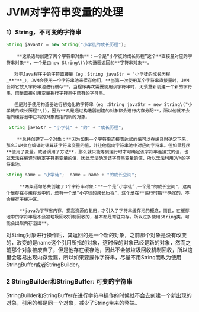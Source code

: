 # JVM对字符串变量的处理

### **1）String，不可变的字符串**

```java
String javaStr = new String("小学徒的成长历程");
```

        **这条语句创建了两个字符串对象**：一个是“小学徒的成长历程”这个**直接量对应的字符串对象**，一个是由new String\(\)构造器返回的**字符串对象**。

       对于Java程序中的字符直接量（eg：String javaStr = "小学徒的成长历程_**"**_），JVM会使用一个字符串池来保存他们，**当第一次使用某个字符串直接量时，JVM会将它放入字符串池进行缓存**。当程序再次需要使用该字符串时，无须重新创建一个新的字符串，而是直接引用变量执行字符串中已有的字符串。

       但是对于使用构造器进行初始化的字符串（eg :String javaStr = new String\("小学徒的成长历程"\)），因为**凡是通过构造器创建的对象都会进行内存分配**，所以他就不会指向缓存池中已有的对象而指向新的对象。

```java
 String javaStr = "小学徒" + "的" + "成长历程";
```

        **总共创建了一个对象；**因为如果一个字符串连接表达式的值可以在编译时确定下来，那么JVM会在编译时计算该字符串变量的值，并让他指向字符串池中对应的字符串。但如果程序**使用了变量，或者调用了方法**，那么就只能等到运行时才可确定该字符串连接式的值，也就无法在编译时确定字符串变量的值，因此无法确定该字符串变量的值，所以无法利用JVM的字符串池。

```java
String name = "小学徒";  name = name + "的成长空间";
```

         **两条语句总共创建了3个字符串对象：**一个是“小学徒”,一个是"的成长空间"，这两个是存在与缓存池中的，还有一个是"小学徒的成长历程"，这个是在**运行时期**确定的，不会缓存于缓冲区。

         **java为了节省内存，提高资源的复用，才引入了字符串缓存池的概念，而且，在缓存池中的字符串是不会被垃圾回收机制回收的，基本都是常驻内存，所以过多使用String类，可能会出现内存溢出**。

对String对象进行操作后，其返回的是一个新的对象，之前那个对象是没有改变的，改变的是name这个引用所指的对象，这时候的对象已经是新的对象，然而之前那个对象被废弃了，但是他存在缓存池，因此不会被垃圾回收机制回收，所以这里会容易出现内存泄漏，所以如果要操作字符串，尽量不用String而改为使用StringBuffer或者StringBuilder。

###  2 **StringBuilder和StringBuffer: 可变的字符串**

  StringBuilder和StringBuffer在进行字符串操作的时候就不会去创建一个新出现的对象，引用的都是同一个对象，减少了String带来的弊端。

